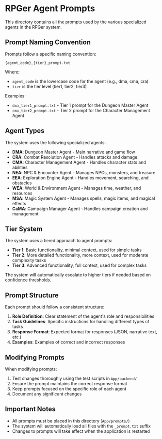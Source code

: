 # RPGer Agent Prompts

This directory contains all the prompts used by the various specialized agents in the RPGer system.

## Prompt Naming Convention

Prompts follow a specific naming convention:

```
{agent_code}_{tier}_prompt.txt
```

Where:
- `agent_code` is the lowercase code for the agent (e.g., dma, cma, cra)
- `tier` is the tier level (tier1, tier2, tier3)

Examples:
- `dma_tier1_prompt.txt` - Tier 1 prompt for the Dungeon Master Agent
- `cma_tier2_prompt.txt` - Tier 2 prompt for the Character Management Agent

## Agent Types

The system uses the following specialized agents:

- **DMA**: Dungeon Master Agent - Main narrative and game flow
- **CRA**: Combat Resolution Agent - Handles attacks and damage
- **CMA**: Character Management Agent - Handles character stats and abilities
- **NEA**: NPC & Encounter Agent - Manages NPCs, monsters, and treasure
- **EEA**: Exploration Engine Agent - Handles movement, searching, and obstacles
- **WEA**: World & Environment Agent - Manages time, weather, and resources
- **MSA**: Magic System Agent - Manages spells, magic items, and magical effects
- **CaMA**: Campaign Manager Agent - Handles campaign creation and management

## Tier System

The system uses a tiered approach to agent prompts:

- **Tier 1**: Basic functionality, minimal context, used for simple tasks
- **Tier 2**: More detailed functionality, more context, used for moderate complexity tasks
- **Tier 3**: Advanced functionality, full context, used for complex tasks

The system will automatically escalate to higher tiers if needed based on confidence thresholds.

## Prompt Structure

Each prompt should follow a consistent structure:

1. **Role Definition**: Clear statement of the agent's role and responsibilities
2. **Task Guidelines**: Specific instructions for handling different types of tasks
3. **Response Format**: Expected format for responses (JSON, narrative text, etc.)
4. **Examples**: Examples of correct and incorrect responses

## Modifying Prompts

When modifying prompts:

1. Test changes thoroughly using the test scripts in `App/backend/`
2. Ensure the prompt maintains the correct response format
3. Keep prompts focused on the specific role of each agent
4. Document any significant changes

## Important Notes

- All prompts must be placed in this directory (`App/prompts/`)
- The system will automatically load all files with the `_prompt.txt` suffix
- Changes to prompts will take effect when the application is restarted
